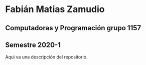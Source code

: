# Fabián Matias Zamudio
## Computadoras y Programación grupo 1157
## Semestre 2020-1

Aqui va una descripción del repositorio.
